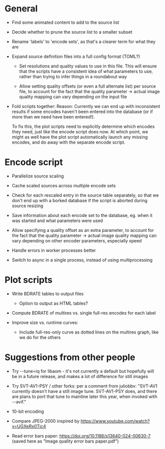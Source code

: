 # General

* Find some animated content to add to the source list

* Decide whether to prune the source list to a smaller subset

* Rename 'labels' to 'encode sets', as that's a clearer term for what they are

* Expand source definition files into a full config format (TOML?)
  * Set resolutions and quality values to use in this file. This will ensure that
    the scripts have a consistent idea of what parameters to use, rather than
    trying to infer things in a roundabout way

  * Allow setting quality offsets (or even a full alternate list) per source file,
    to account for the fact that the quality parameter -> actual image quality mapping
    can vary depending on the input file

* Fold scripts together:
  Reason: Currently we can end up with inconsistent results if some encodes haven't been entered
  into the database (or if more than we need have been entered!).

  To fix this, the plot scripts need to explicitly determine which encodes they need, just like
  the encode script does now. At which point, we might as well have the plot script automatically
  launch any missing encodes, and do away with the separate encode script.

# Encode script

* Parallelize source scaling

* Cache scaled sources across multiple encode sets

* Check for each rescaled entry in the source table separately,
  so that we don't end up with a borked database if the script is aborted
  during source resizing

* Save information about each encode set to the database, eg. when it was started and
  what parameters were used

* Allow specifying a quality offset as an extra parameter, to account for the fact that
  the quality parameter -> actual image quality mapping can vary depending on other encoder
  parameters, especially speed

* Handle errors in worker processes better

* Switch to async in a single process, instead of using multiprocessing

# Plot scripts

* Write BDRATE tables to output files
  * Option to output as HTML tables?

* Compute BDRATE of multires vs. single full-res encodes for each label

* Improve size vs. runtime curves:
  * Include full-res-only curve as dotted lines on the multires graph, like we do for the others

# Suggestions from other people

* Try --tune=iq for libaom - it's not currently a default but hopefully will be in a future release,
  and makes a lot of difference for still images

* Try SVT-AV1-PSY / other forks: per a comment from juliobbv:
  "SVT-AV1 currently doesn't have a still image tune. SVT-AV1-PSY does, and there are plans to port that tune to mainline later this year, when invoked with --avif."

* 10-bit encoding

* Compare JPEG-2000
  inspired by https://www.youtube.com/watch?v=UGXeRx0Tic4

* Read error bars paper: https://doi.org/10.1186/s13640-024-00630-7
  (saved here as "Image quality error bars paper.pdf")

